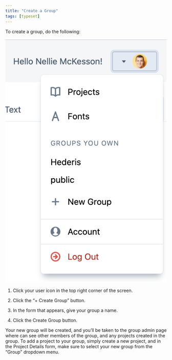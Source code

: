 ```yaml
---
title: "Create a Group"
tags: [typeset]
---
```

 
<html><body><section data-type="chapter" class="hsecchapter" data-hederis-type="hsecchapter" id="create-group" data-pi-attrs="id: create-group; data-tags: typeset;" role="doc-chapter" data-tags="typeset" data-author-name=" " data-book-title=" " title="Create a Group"><p class="hblkp" data-hederis-type="hblkp" id="pkPgMghfO">To create a group, do the following:</p><img data-hederis-type="hblkimg" class="hblkimg" id="pk6V44mct" src="/images/creategroup.png" data-img-src="/images/creategroup.png"/><ol class="hwprnumlist" data-hederis-type="hwprnumlist" id="pVro1LinC"><li class="hblkoli" data-hederis-type="hblkoli" id="liGKrjNR5Q"><p class="hblkoli" data-hederis-type="hblklip" id="poNkdwQDF">Click your user icon in the top right corner of the screen.</p></li><li class="hblkoli" data-hederis-type="hblkoli" id="liI0HSMl0w"><p class="hblkoli" data-hederis-type="hblklip" id="plq9v4gIl">Click the &#8220;+ Create Group&#8221; button.</p></li><li class="hblkoli" data-hederis-type="hblkoli" id="liai21xrKe"><p class="hblkoli" data-hederis-type="hblklip" id="pV45muqVt">In the form that appears, give your group a name.</p></li><li class="hblkoli" data-hederis-type="hblkoli" id="libEAnO0S6"><p class="hblkoli" data-hederis-type="hblklip" id="pX8JsbpFl">Click the Create Group button.</p></li></ol><p class="hblkp" data-hederis-type="hblkp" id="pyg0ZmkP3">Your new group will be created, and you&#8217;ll be taken to the group admin page where can see other members of the group, and any projects created in the group. To add a project to your group, simply create a new project, and in the Project Details form, make sure to select your new group from the &#8220;Group&#8221; dropdown menu. </p><p class="hblkp" data-hederis-type="hblkp" id="pE15v1SyP"><a href="{% link _docs/intro-groups.md %}" class="hspana" data-hederis-type="hspana" id="pc2AYutCj"/></p></section></body></html>
